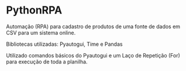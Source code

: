 # PythonRPA
<p>Automação (RPA) para cadastro de produtos de uma fonte de dados em CSV para um sistema online.</p>
<p>Bibliotecas utilizadas: Pyautogui, Time e Pandas</p>
<p>Utilizado comandos básicos do Pyautogui e um Laço de Repetição (For) para execução de toda a planilha.</p>
